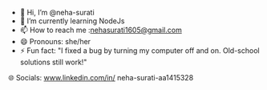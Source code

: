 - 👋 Hi, I’m @neha-surati
- 🌱 I’m currently learning NodeJs
- 📫 How to reach me :nehasurati1605@gmail.com
- 😄 Pronouns: she/her
- ⚡ Fun fact: "I fixed a bug by turning my computer off and on. Old-school solutions still work!"

🌐 Socials:
www.linkedin.com/in/
neha-surati-aa1415328
